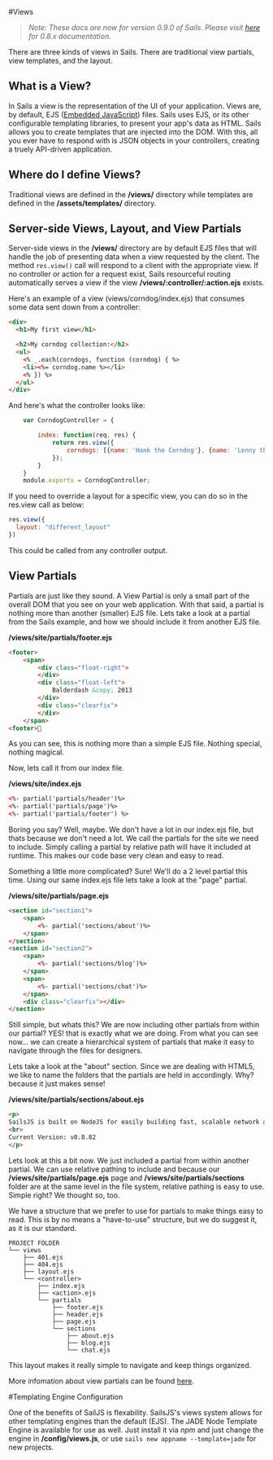 #Views
> _Note: These docs are now for version 0.9.0 of Sails.  Please visit [here](http://08x.sailsjs.org) for 0.8.x documentation._

There are three kinds of views in Sails. There are traditional view partials, view templates, and
the layout.

## What is a View?
In Sails a view is the representation of the UI of your application. Views are, by default, EJS ([Embedded JavaScript](http://embeddedjs.com/)) files. 
Sails uses EJS, or its other configurable templating libraries, to present your app's data as HTML. Sails allows you to create templates that are injected into the DOM. 
With this, all you ever have to respond with is JSON objects in your controllers, creating a truely API-driven application.

## Where do I define Views?
Traditional views are defined in the **/views/** directory while templates are defined in the 
**/assets/templates/** directory.

## Server-side Views, Layout, and View Partials
Server-side views in the **/views/** directory are by default EJS files that will handle the job
of presenting data when a view requested by the client. The method ```res.view()``` call will
respond to a client with the appropriate view. If no controller or action for a request exist, Sails resourceful routing automatically serves a view if the view **/views/:controller/:action.ejs** exists.

Here's an example of a view (views/corndog/index.ejs) that consumes some data sent down from a controller:

```html
<div>
  <h1>My first view</h1>

  <h2>My corndog collection:</h2>
  <ul>
    <% _.each(corndogs, function (corndog) { %>
    <li><%= corndog.name %></li>
    <% }) %>
  </ul>
</div>
```

And here's what the controller looks like:
```javascript
	var CorndogController = {

		index: function(req, res) {
			return res.view({
				corndogs: [{name: 'Hank the Corndog'}, {name: 'Lenny the Corndog'}]
			});
		}
	}
	module.exports = CorndogController;
```

If you need to override a layout for a specific view, you can do so in the res.view call as below:

```javascript
res.view({
  layout: "different_layout"
})
```

This could be called from any controller output.

## View Partials

Partials are just like they sound.  A View Partial is only a small part of the overall DOM that you see on your web application.  With that said, a partial is nothing more than another (smaller) EJS file. Lets take a look at a partial from the Sails example, and how we should include it from another EJS file.

**/views/site/partials/footer.ejs**
```html
<footer>
	<span>
		<div class="float-right">
		</div>
		<div class="float-left">
			Balderdash &copy; 2013
		</div>
		<div class="clearfix">
		</div>
	</span>
<footer>
```
As you can see, this is nothing more than a simple EJS file.  Nothing special, nothing magical.

Now, lets call it from our index file.

**/views/site/index.ejs**
```html
<%- partial('partials/header')%>
<%- partial('partials/page')%>
<%- partial('partials/footer') %>  
```

Boring you say?  Well, maybe.  We don't have a lot in our index.ejs file, but thats because we don't need a lot.  We call the partials for the site we need to include.  Simply calling a partial by relative path will have it included at runtime.  This makes our code base very clean and easy to read.

Something a little more complicated?  Sure!  We'll do a 2 level partial this time.  Using our same index.ejs file lets take a look at the "page" partial.

**/views/site/partials/page.ejs**
```html
<section id="section1">
	<span>
		<%- partial('sections/about')%>
	</span>
</section>
<section id="section2">
	<span>
		<%- partial('sections/blog')%>
	</span>
	<span>
		<%- partial('sections/chat')%>
	</span>
	<div class="clearfix"></div>
</section>
```

Still simple, but whats this? We are now including other partials from within our partial?  YES! that is exactly what we are doing.  From what you can see now... we can create a hierarchical system of partials that make it easy to navigate through the files for designers.

Lets take a look at the "about" section.  Since we are dealing with HTML5, we like to name the folders that the partials are held in accordingly.  Why? because it just makes sense!

**/views/site/partials/sections/about.ejs**
```html
<p>
SailsJS is built on NodeJS for easily building fast, scalable network applications. SailsJS provides a MVC framework perfect for data-intensive real-time applications that run across distributed devices.  SailsJS provides a JSON API right out of the box.<br>
<br>
Current Version: v0.8.82
</p>
```

Lets look at this a bit now.  We just included a partial from within another partial.  We can use relative pathing to include and because our **/views/site/partials/page.ejs** page and **/views/site/partials/sections** folder are at the same level in the file system, relative pathing is easy to use.  Simple right?  We thought so, too.

We have a structure that we prefer to use for partials to make things easy to read.  This is by no means a "have-to-use" structure, but we do suggest it, as it is our standard.


```text
PROJECT FOLDER
└── views
    ├── 401.ejs
    ├── 404.ejs
    ├── layout.ejs
    └── <controller>
        ├── index.ejs
        ├── <action>.ejs
        └── partials
            ├── footer.ejs
            ├── header.ejs
            ├── page.ejs
            └── sections
                ├── about.ejs
                ├── blog.ejs
                └── chat.ejs
```

This layout makes it really simple to navigate and keep things organized.

More infomation about view partials
can be found <a href="http://expressjs.com/2x/guide.html#view-partials">here</a>.

<!-- _TODO_

# View Promises
With Promises, views can be used to build complex API responses that join together several models
without ever having to write a controller.  
_TODO_ -->


#Templating Engine Configuration

One of the benefits of SailJS is flexability.  SailsJS's views system allows for other templating engines than the default (EJS).  The JADE Node Template Engine is available for use as well.  Just install it via *npm* and just change the engine in **/config/views.js**, or use `sails new appname --template=jade` for new projects.
